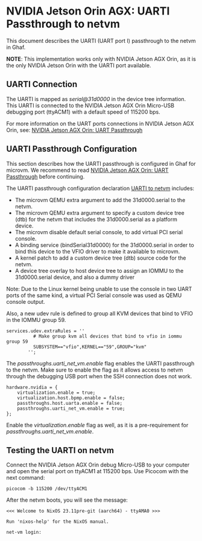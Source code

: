<!--
    Copyright 2022-2024 TII (SSRC) and the Ghaf contributors
    SPDX-License-Identifier: CC-BY-SA-4.0
-->

# NVIDIA Jetson Orin AGX: UARTI Passthrough to netvm

This document describes the UARTI (UART port I) passthrough to the netvm in Ghaf.

**NOTE**: This implementation works only with NVIDIA Jetson AGX Orin, as it is the only  NVIDIA 
Jetson Orin with the UARTI port available.

## UARTI Connection

The UARTI is mapped as *serial@31d0000* in the device tree information. This UARTI is connected to 
the NVIDIA Jetson AGX Orin Micro-USB debugging port (ttyACM1) with a default speed of 115200 bps.

For more information on the UART ports connections in NVIDIA Jetson AGX Orin, 
see: [NVIDIA Jetson AGX Orin: UART Passthrough](nvidia_agx_pt_uart.md)

## UARTI Passthrough Configuration

This section describes how the UARTI passthrough is configured in Ghaf for microvm. 
We recommend to read [NVIDIA Jetson AGX Orin: UART Passthrough](nvidia_agx_pt_uart.md) before continuing.

The UARTI passthrough configuration declaration 
[UARTI to netvm](../../../modules/jetpack/nvidia-jetson-orin/virtualization/passthrough/uarti-net-vm/default.nix) 
includes:


- The microvm QEMU extra argument to add the 31d0000.serial to the netvm.
- The microvm QEMU extra argument to specify a custom device tree (dtb) for the
  netvm that includes the 31d0000.serial as a platform device.
- The microvm disable default serial console, to add virtual PCI serial console.
- A binding service (bindSerial31d0000) for the 31d0000.serial in order to 
  bind this device to the VFIO driver to make it available to microvm.
- A kernel patch to add a custom device tree (dtb) source code for the
  netvm.
- A device tree overlay to host device tree to assign an IOMMU to the 31d0000.serial 
  device, and also a dummy driver

Note: Due to the Linux kernel being unable to use the console in two UART ports 
of the same kind, a virtual PCI Serial console was used as QEMU console output.


Also, a new udev rule is defined to group all KVM devices that bind to VFIO in 
the IOMMU group 59.


    services.udev.extraRules = ''
              # Make group kvm all devices that bind to vfio in iommu group 59
              SUBSYSTEM=="vfio",KERNEL=="59",GROUP="kvm"
            '';

The *passthroughs.uarti_net_vm.enable* flag enables the UARTI passthrough to the netvm.
Make sure to enable the flag as it allows access to netvm through the debugging USB port 
when the SSH connection does not work.

	hardware.nvidia = {
		virtualization.enable = true;
		virtualization.host.bpmp.enable = false;
		passthroughs.host.uarta.enable = false;
		passthroughs.uarti_net_vm.enable = true;
	};

Enable the *virtualization.enable* flag as well, as it is a pre-requirement 
for *passthroughs.uarti_net_vm.enable*.

## Testing the UARTI on netvm

Connect the NVIDIA Jetson AGX Orin debug Micro-USB to your computer and open 
the serial port on ttyACM1 at 115200 bps. Use Picocom with the next command:

	picocom -b 115200 /dev/ttyACM1

After the netvm boots, you will see the message:

	<<< Welcome to NixOS 23.11pre-git (aarch64) - ttyAMA0 >>>

	Run 'nixos-help' for the NixOS manual.

	net-vm login: 
